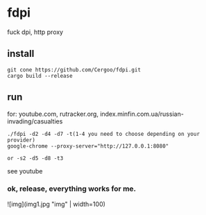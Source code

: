 # fdpi
fuck dpi, http proxy

## install
```
git cone https://github.com/Cergoo/fdpi.git
cargo build --release
```

## run
for: 
youtube.com, 
rutracker.org,
index.minfin.com.ua/russian-invading/casualties
```
./fdpi -d2 -d4 -d7 -t(1-4 you need to choose depending on your provider)        
google-chrome --proxy-server="http://127.0.0.1:8080"

or -s2 -d5 -d8 -t3
```
see youtube

### ok, release, everything works for me.


![img](img1.jpg "img" | width=100)